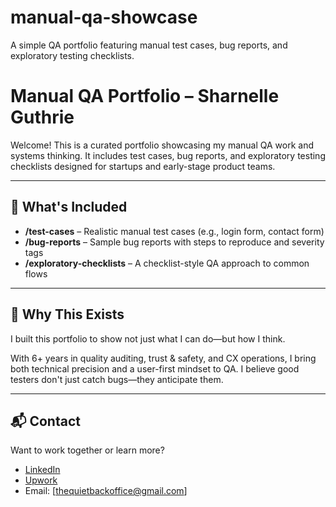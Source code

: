# manual-qa-showcase
A simple QA portfolio featuring manual test cases, bug reports, and exploratory testing checklists.
# Manual QA Portfolio – Sharnelle Guthrie

Welcome! This is a curated portfolio showcasing my manual QA work and systems thinking. It includes test cases, bug reports, and exploratory testing checklists designed for startups and early-stage product teams.

---

## 📁 What's Included

- **/test-cases** – Realistic manual test cases (e.g., login form, contact form)
- **/bug-reports** – Sample bug reports with steps to reproduce and severity tags
- **/exploratory-checklists** – A checklist-style QA approach to common flows

---

## 🧠 Why This Exists

I built this portfolio to show not just what I can do—but how I think.

With 6+ years in quality auditing, trust & safety, and CX operations, I bring both technical precision and a user-first mindset to QA. I believe good testers don't just catch bugs—they anticipate them.

---

## 📬 Contact

Want to work together or learn more?
- [LinkedIn](https://www.linkedin.com/in/sharnelle-guthrie)
- [Upwork](https://www.upwork.com/freelancers/thequietbackoffice)
- Email: [thequietbackoffice@gmail.com]
